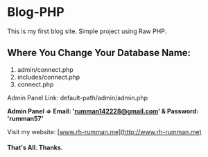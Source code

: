 # Blog-PHP

This is my first blog site. Simple project using Raw PHP.

## Where You Change Your Database Name:

1. admin/connect.php
2. includes/connect.php
3. connect.php

Admin Panel Link: default-path/admin/admin.php  

**Admin Panel => Email: 'rumman142228@gmail.com' & Password: 'rumman57'**

Visit my website: [www.rh-rumman.me](http://www.rh-rumman.me)

#### That's All. Thanks.



